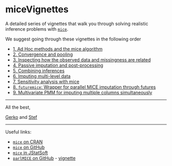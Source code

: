# miceVignettes

A detailed series of vignettes that walk you through solving realistic inference problems with [`mice`](https://cran.r-project.org/web/packages/mice/index.html).

We suggest going through these vignettes in the following order

- [1. Ad Hoc methods and the mice algorithm](https://www.gerkovink.com/miceVignettes/Ad_hoc_and_mice/Ad_hoc_methods.html)
- [2. Convergence and pooling](https://www.gerkovink.com/miceVignettes/Convergence_pooling/Convergence_and_pooling.html)
- [3. Inspecting how the observed data and missingness are related](https://www.gerkovink.com/miceVignettes/Missingness_inspection/Missingness_inspection.html)
- [4. Passive imputation and post-processing](https://www.gerkovink.com/miceVignettes/Passive_Post_processing/Passive_imputation_post_processing.html)
- [5. Combining inferences](https://www.gerkovink.com/miceVignettes/Combining_Inferences/Combining_inferences.html)
- [6. Imputing multi-level data](https://www.gerkovink.com/miceVignettes/Multi_level/Multi_level_data.html)
- [7. Sensitivity analysis with mice](https://www.gerkovink.com/miceVignettes/Sensitivity_analysis/Sensitivity_analysis.html)
- [8. `futuremice`: Wrapper for parallel MICE imputation through futures](https://www.gerkovink.com/miceVignettes/futuremice/Vignette_futuremice.html)
- [9. Multivariate PMM for imputing multiple columns simultaneously](https://www.gerkovink.com/miceVignettes/mpmm/mpmm-vignette.html)

---

All the best,

[Gerko](https://www.gerkovink.com) and [Stef](http://www.stefvanbuuren.nl)

---

Useful links:

- [`mice` on CRAN](https://cran.r-project.org/web/packages/mice/index.html)
- [`mice` on GitHub](https://github.com/stefvanbuuren/mice)
- [`mice` in JStatSoft](https://www.jstatsoft.org/article/view/v045i03)
- [`parlMICE` on GitHub](https://github.com/gerkovink/parlMICE) - [vignette](https://www.gerkovink.com/parlMICE/Vignette_parlMICE.html)
